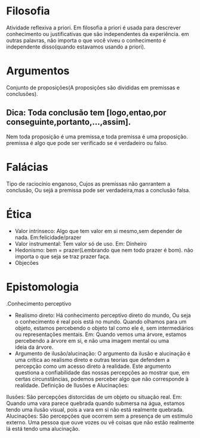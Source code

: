 # Filosofia
Atividade reflexiva a priori.
Em filosofia a priori é usada para descrever conhecimento ou justificativas que são independentes da experiência. em outras palavras, não importa o que você viveu o conhecimento é independente disso(quando estavamos usando a priori).
# Argumentos   
Conjunto de proposições(A proposições são divididas em premissas e conclusões).
## Dica: Toda conclusão tem [logo,entao,por conseguinte,portanto,...,assim]. 
Nem toda proposição é uma premissa,e toda premissa é uma proposição.
premissa é algo que pode ser verificado se é verdadeiro ou falso.
# Falácias
Tipo de raciocínio enganoso, Cujos as premissas não ganrantem a conclusão, Ou sejá a premissa pode ser verdadeira,mas a conclusão falsa.
 # Ética 
- Valor intrínseco: Algo que tem valor em si mesmo,sem depender de nada.
Em:felicidade/prazer
- Valor instrumental: Tem valor só de uso.
Em: Dinheiro
- Hedonismo: bem = prazer(Lembrando que nem todo prazer é bom).
não importa o que seja se traz prazer faça.
- Objecões


# Epistomologia
.Conhecimento perceptivo<br>
- Realismo direto: Há conhecimento perceptivo direto do mundo, Ou seja o conhecimento é real pois está no mundo.
Quando olhamos para um objeto, estamos percebendo o objeto tal como ele é, sem intermediários ou representações mentais.
Em: Quando vemos uma árvore, estamos percebendo a árvore em si, e não uma imagem mental ou uma ideia da árvore.<br>
- Argumento de ilusão/alucinação: O argumento da ilusão e alucinação é uma crítica ao realismo direto e outras teorias que defendem a percepção como um acesso direto à realidade. Este argumento questiona a confiabilidade das nossas percepções ao mostrar que, em certas circunstâncias, podemos perceber algo que não corresponde à realidade.
 Definição de Ilusões e Alucinações:

Ilusões: São percepções distorcidas de um objeto ou situação real.
Em: Quando uma vara parece quebrada quando submersa na água, estamos tendo uma ilusão visual, pois a vara em si não está realmente quebrada.<br>
Alucinações: São percepções que ocorrem sem a presença de um estímulo externo. Uma pessoa que ouve vozes ou vê coisas que não estão realmente lá está tendo uma alucinação.
